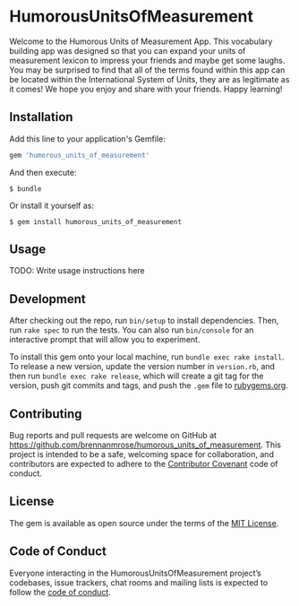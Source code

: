 # HumorousUnitsOfMeasurement

Welcome to the Humorous Units of Measurement App. This vocabulary building app was designed so that you can expand your units of measurement lexicon to impress your friends and maybe get some laughs. You may be surprised to find that all of the terms found within this app can be located within the International System of Units, they are as legitimate as it comes! We hope you enjoy and share with your friends. Happy learning! 

## Installation

Add this line to your application's Gemfile:

```ruby
gem 'humorous_units_of_measurement'
```

And then execute:

    $ bundle

Or install it yourself as:

    $ gem install humorous_units_of_measurement

## Usage

TODO: Write usage instructions here

## Development

After checking out the repo, run `bin/setup` to install dependencies. Then, run `rake spec` to run the tests. You can also run `bin/console` for an interactive prompt that will allow you to experiment.

To install this gem onto your local machine, run `bundle exec rake install`. To release a new version, update the version number in `version.rb`, and then run `bundle exec rake release`, which will create a git tag for the version, push git commits and tags, and push the `.gem` file to [rubygems.org](https://rubygems.org).

## Contributing

Bug reports and pull requests are welcome on GitHub at https://github.com/brennanmrose/humorous_units_of_measurement. This project is intended to be a safe, welcoming space for collaboration, and contributors are expected to adhere to the [Contributor Covenant](http://contributor-covenant.org) code of conduct.

## License

The gem is available as open source under the terms of the [MIT License](https://opensource.org/licenses/MIT).

## Code of Conduct

Everyone interacting in the HumorousUnitsOfMeasurement project’s codebases, issue trackers, chat rooms and mailing lists is expected to follow the [code of conduct](https://github.com/brennanmrose/humorous_units_of_measurement/blob/master/CODE_OF_CONDUCT.md).
